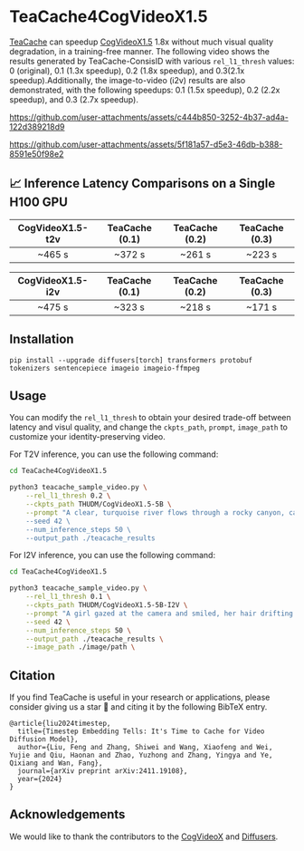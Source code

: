 <!-- ## **TeaCache4CogVideoX1.5** -->
# TeaCache4CogVideoX1.5

[TeaCache](https://github.com/LiewFeng/TeaCache) can speedup [CogVideoX1.5](https://github.com/THUDM/CogVideo) 1.8x without much visual quality degradation, in a training-free manner. The following video shows the results generated by TeaCache-ConsisID with various `rel_l1_thresh` values: 0 (original), 0.1 (1.3x speedup), 0.2 (1.8x speedup), and 0.3(2.1x speedup).Additionally, the image-to-video (i2v) results are also demonstrated, with the following speedups: 0.1 (1.5x speedup), 0.2 (2.2x speedup), and 0.3 (2.7x speedup).

https://github.com/user-attachments/assets/c444b850-3252-4b37-ad4a-122d389218d9

https://github.com/user-attachments/assets/5f181a57-d5e3-46db-b388-8591e50f98e2

## 📈 Inference Latency Comparisons on a Single H100 GPU

| CogVideoX1.5-t2v | TeaCache (0.1) | TeaCache (0.2) | TeaCache (0.3) |
| :--------------: | :------------: | :------------: | :------------: |
|      ~465 s      |     ~372 s     |     ~261 s     |     ~223 s     |

| CogVideoX1.5-i2v | TeaCache (0.1) | TeaCache (0.2) | TeaCache (0.3) |
| :--------------: | :------------: | :------------: | :------------: |
|      ~475 s      |     ~323 s     |     ~218 s     |     ~171 s     |

## Installation

```shell
pip install --upgrade diffusers[torch] transformers protobuf tokenizers sentencepiece imageio imageio-ffmpeg
```

## Usage

You can modify the `rel_l1_thresh` to obtain your desired trade-off between latency and visul quality, and change the `ckpts_path`, `prompt`, `image_path` to customize your identity-preserving video.

For T2V inference, you can use the following command:

```bash
cd TeaCache4CogVideoX1.5

python3 teacache_sample_video.py \
    --rel_l1_thresh 0.2 \
    --ckpts_path THUDM/CogVideoX1.5-5B \
    --prompt "A clear, turquoise river flows through a rocky canyon, cascading over a small waterfall and forming a pool of water at the bottom.The river is the main focus of the scene, with its clear water reflecting the surrounding trees and rocks. The canyon walls are steep and rocky, with some vegetation growing on them. The trees are mostly pine trees, with their green needles contrasting with the brown and gray rocks. The overall tone of the scene is one of peace and tranquility.", help='Description of the video for the model to generate." \
    --seed 42 \
    --num_inference_steps 50 \
    --output_path ./teacache_results
```

For I2V inference, you can use the following command:

```bash
cd TeaCache4CogVideoX1.5

python3 teacache_sample_video.py \
    --rel_l1_thresh 0.1 \
    --ckpts_path THUDM/CogVideoX1.5-5B-I2V \
    --prompt "A girl gazed at the camera and smiled, her hair drifting in the wind." \
    --seed 42 \
    --num_inference_steps 50 \
    --output_path ./teacache_results \
    --image_path ./image/path \
```

## Citation

If you find TeaCache is useful in your research or applications, please consider giving us a star 🌟 and citing it by the following BibTeX entry.

```
@article{liu2024timestep,
  title={Timestep Embedding Tells: It's Time to Cache for Video Diffusion Model},
  author={Liu, Feng and Zhang, Shiwei and Wang, Xiaofeng and Wei, Yujie and Qiu, Haonan and Zhao, Yuzhong and Zhang, Yingya and Ye, Qixiang and Wan, Fang},
  journal={arXiv preprint arXiv:2411.19108},
  year={2024}
}
```


## Acknowledgements

We would like to thank the contributors to the [CogVideoX](https://github.com/THUDM/CogVideo) and [Diffusers](https://github.com/huggingface/diffusers).
